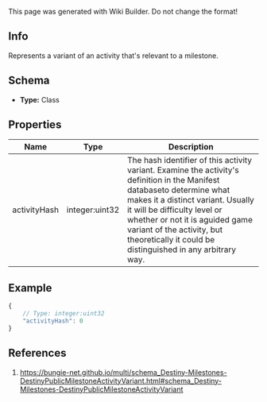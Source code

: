 <span class="wiki-builder">This page was generated with Wiki Builder. Do not change the format!</span>

## Info
Represents a variant of an activity that's relevant to a milestone.

## Schema
* **Type:** Class

## Properties
Name | Type | Description
---- | ---- | -----------
activityHash | integer:uint32 | The hash identifier of this activity variant.  Examine the activity's definition in the Manifest databaseto determine what makes it a distinct variant.  Usually it will be difficulty level or whether or not it is aguided game variant of the activity, but theoretically it could be distinguished in any arbitrary way.

## Example
```javascript
{
    // Type: integer:uint32
    "activityHash": 0
}

```

## References
1. https://bungie-net.github.io/multi/schema_Destiny-Milestones-DestinyPublicMilestoneActivityVariant.html#schema_Destiny-Milestones-DestinyPublicMilestoneActivityVariant
